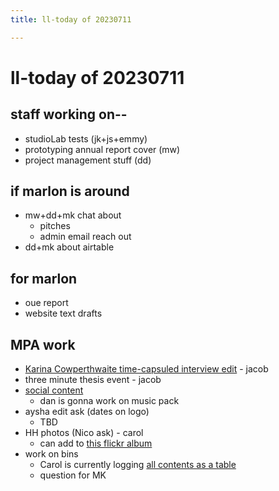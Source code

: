 ```yaml
---
title: ll-today of 20230711

---
```


# ll-today of 20230711

## staff working on--
* studioLab tests (jk+js+emmy)
* prototyping annual report cover (mw)
* project management stuff (dd)

## if marlon is around 
* mw+dd+mk chat about
    * pitches
    * admin email reach out
* dd+mk about airtable

## for marlon
* oue report
* website text drafts

## MPA work
* [Karina Cowperthwaite time-capsuled interview edit](/PUumQOPQRJGSfIJwl-i5Yw) - jacob
* three minute thesis event - jacob
* [social content](https://airtable.com/appitFkleGG0PVGlW/tblkOdA6Y61pIhcv9/viw3QBmZQgV1q4iVQ?blocks=hide)
    * dan is gonna work on music pack
* aysha edit ask (dates on logo)
    * TBD
* HH photos (Nico ask) - carol
    * can add to [this flickr album](https://flic.kr/s/aHBqjApuQL)
* work on bins
    * Carol is currently logging [all contents as a table](https://airtable.com/appgoOSPVFvlxDNG8/tbluefz0GAIsafrA1/viwdONugjnUqMvbDf?blocks=hide) 
    * question for MK